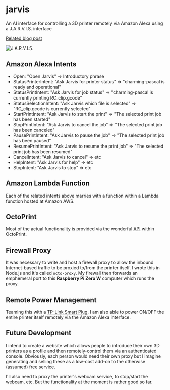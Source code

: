 # jarvis
An AI interface for controlling a 3D printer remotely via Amazon Alexa using a J.A.R.V.I.S. interface

[Related blog post](https://outsourcedguru.wordpress.com)

![J.A.R.V.I.S.](https://outsourcedguru.files.wordpress.com/2017/08/jarvis.jpg?w=739)

## Amazon Alexa Intents
* Open: "Open Jarvis" => Introductory phrase
* StatusPrinterIntent: "Ask Jarvis for printer status" => "charming-pascal is ready and operational" 
* StatusPrintIntent: "Ask Jarvis for job status" => "charming-pascal is currently printing RC_clip.gcode"
* StatusSelectionIntent: "Ask Jarvis which file is selected" => "RC_clip.gcode is currently selected"
* StartPrintIntent: "Ask Jarvis to start the print" => "The selected print job has been started"
* StopPrintIntent: "Ask Jarvis to cancel the job" => "The selected print job has been canceled"
* PausePrintIntent: "Ask Jarvis to pause the job" => "The selected print job has been paused"
* ResumePrintIntent: "Ask Jarvis to resume the print job" => "The selected print job has been resumed"
* CancelIntent: "Ask Jarvis to cancel" => etc
* HelpIntent: "Ask Jarvis for help" => etc
* StopIntent: "Ask Jarvis to stop" => etc

## Amazon Lambda Function
Each of the related intents above marries with a function within a Lambda function hosted at Amazon AWS.

## OctoPrint
Most of the actual functionality is provided via the wonderful [API](http://docs.octoprint.org/en/master/api/) within OctoPrint.

## Firewall Proxy
It was necessary to write and host a firewall proxy to allow the inbound Internet-based traffic to be proxied to/from the printer itself. I wrote this in Node.js and it's called `octo-proxy`. My firewall then forwards an emphemeral port to this **Raspberry Pi Zero W** computer which runs the proxy.

## Remote Power Management
Teaming this with a [TP-Link Smart Plug](https://www.tp-link.com/us/products/details/cat-5516_KP100.html), I am also able to power ON/OFF the entire printer itself remotely via the Amazon Alexa interface.

## Future Development
I intend to create a website which allows people to introduce their own 3D printers as a profile and then remotely-control them via an authenticated console. Obviously, each person would need their own proxy but I imagine generating and selling these as a low-cost add-on to the otherwise (assumed) free service.

I'll also need to proxy the printer's webcam service, to stop/start the webcam, etc. But the functionality at the moment is rather good so far.
